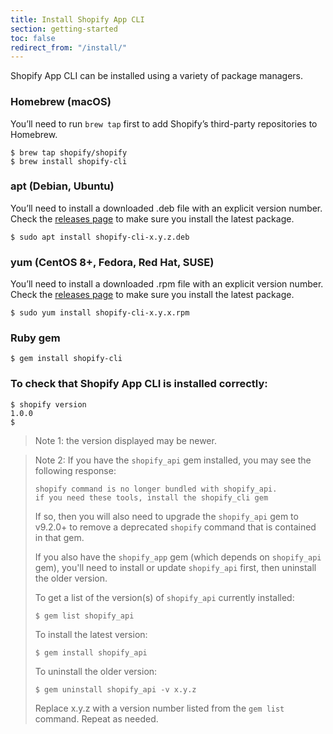 ```yaml
---
title: Install Shopify App CLI
section: getting-started
toc: false
redirect_from: "/install/"
---
```


Shopify App CLI can be installed using a variety of package managers.

### Homebrew (macOS)

You’ll need to run `brew tap` first to add Shopify’s third-party repositories to Homebrew.

```console
$ brew tap shopify/shopify
$ brew install shopify-cli
```

### apt (Debian, Ubuntu)

You’ll need to install a downloaded .deb file with an explicit version number. Check the [releases page](https://github.com/Shopify/shopify-app-cli/releases) to make sure you install the latest package.

```console
$ sudo apt install shopify-cli-x.y.z.deb
```

### yum (CentOS 8+, Fedora, Red Hat, SUSE)

You’ll need to install a downloaded .rpm file with an explicit version number. Check the [releases page](https://github.com/Shopify/shopify-app-cli/releases) to make sure you install the latest package.

```console
$ sudo yum install shopify-cli-x.y.x.rpm
```

### Ruby gem

```console
$ gem install shopify-cli
```

### To check that Shopify App CLI is installed correctly:

```console
$ shopify version
1.0.0
$
```

> Note 1: the version displayed may be newer.

> Note 2: If you have the `shopify_api` gem installed, you may see the following response:
> ```console
> shopify command is no longer bundled with shopify_api.
> if you need these tools, install the shopify_cli gem
> ```
> 
> If so, then you will also need to upgrade the `shopify_api` gem to v9.2.0+ to remove a deprecated `shopify` command that is contained in that gem.
>
> If you also have the `shopify_app` gem (which depends on `shopify_api` gem), you'll need to install or update `shopify_api` first, then uninstall the older version.
> 
> To get a list of the version(s) of `shopify_api` currently installed:
> ```console
> $ gem list shopify_api
> ```
> 
> To install the latest version:
> ```console
> $ gem install shopify_api
> ```
> 
> To uninstall the older version:
> ```console
> $ gem uninstall shopify_api -v x.y.z
> ```
> Replace x.y.z with a version number listed from the `gem list` command.  Repeat as needed.
